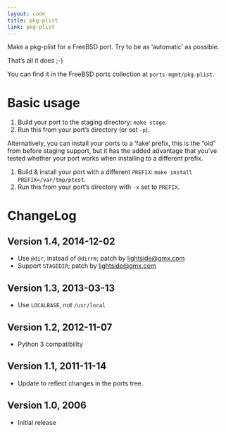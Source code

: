 ```yaml
---
layout: code
title: pkg-plist
link: pkg-plist
---
```


Make a pkg-plist for a FreeBSD port. Try to be as ‘automatic’ as possible. 

That’s all it does ;-) 

You can find it in the FreeBSD ports collection at `ports-mgmt/pkg-plist`.

Basic usage
===========
1. Build your port to the staging directory: `make stage`.
2. Run this from your port’s directory (or set `-p`).

Alternatively, you can install your ports to a ‘fake’ prefix, this is the “old”
from before staging support, but it has the added advantage that you’ve tested
whether your port works when installing to a different prefix.

1. Build & install your port with a different `PREFIX`: `make install
   PREFIX=/var/tmp/ptest`.
2. Run this from your port’s directory with `-x` set to `PREFIX`.


ChangeLog
=========

Version 1.4, 2014-12-02
-----------------------
- Use `@dir`, instead of `@dirrm`; patch by lightside@gmx.com
- Support `STAGEDIR`; patch by lightside@gmx.com


Version 1.3, 2013-03-13
-----------------------
- Use `LOCALBASE`, not `/usr/local`


Version 1.2, 2012-11-07
-----------------------
- Python 3 compatibility


Version 1.1, 2011-11-14
-----------------------
- Update to reflect changes in the ports tree. 


Version 1.0, 2006
---------------------
- Initial release
